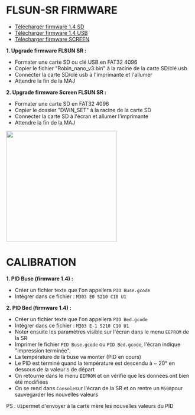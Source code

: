 # FLSUN-SR FIRMWARE

- [Télécharger firmware 1.4 SD](https://github.com/KORSiRO/FLSUN-SR/tree/main/Firmware%201.4/Firmware%201.4%20NanoV3-TFcard)
- [Télécharger firmware 1.4 USB](https://github.com/KORSiRO/FLSUN-SR/tree/main/Firmware%201.4/Firmware%201.4%20NanoV3-Udisk)
- [Télécharger firmware SCREEN](https://github.com/KORSiRO/FLSUN-SR/tree/main/Firmware%201.4/Firmware%201.4%20Screen/DWIN_SET)

**1. Upgrade firmware FLSUN SR :**

- Formater une carte SD ou clé USB en FAT32 4096  
- Copier le fichier "Robin_nano_v3.bin" à la racine de la carte SD/clé usb  
- Connecter la carte SD/clé usb à l'imprimante et l'allumer  
- Attendre la fin de la MAJ

**2. Upgrade firmware Screen FLSUN SR :**

- Formater une carte SD en FAT32 4096  
- Copier le dossier "DWIN_SET" à la racine de la carte SD  
- Connecter la carte SD à l'écran et allumer l'imprimante  
- Attendre la fin de la MAJ

<img src="https://user-images.githubusercontent.com/62854582/163845798-b82c77e4-c3e4-41aa-9e31-cc1e15ac41fc.png" width="300">

# CALIBRATION

**1. PID Buse (firmware 1.4) :**

- Créer un fichier texte que l'on appellera `PID Buse.gcode`
- Intégrer dans ce fichier : `M303 E0 S210 C10 U1`

**2. PID Bed (firmware 1.4) :**

- Créer un fichier texte que l'on appellera `PID Bed.gcode`
- Intégrer dans ce fichier : `M303 E-1 S210 C10 U1`
- Noter ensuite les paramètres visible sur l'écran dans le menu `EEPROM` de la SR
- Imprimer le fichier `PID Buse.gcode` ou `PID Bed.gcode`, l'écran indique "impression terminée".
- La température de la buse va monter (PID en cours)
- Le PID est terminé quand la température est descendu à ~ 20° en dessous de la valeur `S` de départ
- On retourne dans le menu `EEPROM` et on vérifie que les données ont bien été modifiées
- On se rend dans `Console`sur l'écran de la SR et on rentre un `M500`pour sauvegarder les nouvelles valeurs

PS : `U1`permet d'envoyer à la carte mère les nouvelles valeurs du PID
